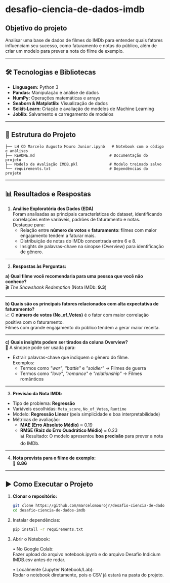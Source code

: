 # desafio-ciencia-de-dados-imdb

## Objetivo do projeto
Analisar uma base de dados de filmes do IMDb para entender quais fatores influenciam seu sucesso, como faturamento e notas do público, além de criar um modelo para prever a nota do filme de exemplo.

---

## 🛠️ Tecnologias e Bibliotecas

- **Linguagem:** Python 3  
- **Pandas:** Manipulação e análise de dados  
- **NumPy:** Operações matemáticas e arrays  
- **Seaborn & Matplotlib:** Visualização de dados  
- **Scikit-Learn:** Criação e avaliação de modelos de Machine Learning  
- **Joblib:** Salvamento e carregamento de modelos

---

## 📂 Estrutura do Projeto

```text
├── LH CD Marcelo Augusto Mouro Junior.ipynb   # Notebook com o código e análises
├── README.md                                 # Documentação do projeto
├── Modelo de Avaliação IMDB.pkl              # Modelo treinado salvo
└── requirements.txt                          # Dependências do projeto
```
---

## 📊 Resultados e Respostas

1. **Análise Exploratória dos Dados (EDA)**  
   Foram analisadas as principais características do dataset, identificando correlações entre variáveis, padrões de faturamento e notas.  
   Destaque para:
   - Relação entre **número de votos** e **faturamento**: filmes com maior engajamento tendem a faturar mais.
   - Distribuição de notas do IMDb concentrada entre 6 e 8.
   - Insights de palavras-chave na sinopse (Overview) para identificação de gênero.

---

2. **Respostas às Perguntas:**

**a) Qual filme você recomendaria para uma pessoa que você não conhece?**  
🎬 *The Shawshank Redemption* (Nota IMDb: **9.3**)

---

**b) Quais são os principais fatores relacionados com alta expectativa de faturamento?**  
📈 O **número de votos (No_of_Votes)** é o fator com maior correlação positiva com o faturamento.  
Filmes com grande engajamento do público tendem a gerar maior receita.

---

**c) Quais insights podem ser tirados da coluna Overview?**  
📖 A sinopse pode ser usada para:
- Extrair palavras-chave que indiquem o gênero do filme.  
  Exemplos:
  - Termos como *"war"*, *"battle"* e *"soldier"* → Filmes de guerra  
  - Termos como *"love"*, *"romance"* e *"relationship"* → Filmes românticos  

---

3. **Previsão da Nota IMDb**  
- Tipo de problema: **Regressão**  
- Variáveis escolhidas: `Meta_score`, `No_of_Votes`, `Runtime`  
- Modelo: **Regressão Linear** (pela simplicidade e boa interpretabilidade)  
- Métricas de avaliação:
  - **MAE (Erro Absoluto Médio)** ≈ 0.19  
  - **RMSE (Raiz do Erro Quadrático Médio)** ≈ 0.23  
📊 Resultado: O modelo apresentou **boa precisão** para prever a nota do IMDb.

---

4. **Nota prevista para o filme de exemplo:**  
🎯 **8.86**

---

## ▶️ Como Executar o Projeto

1. **Clonar o repositório:**
   ```bash
   git clone https://github.com/marcelomourojr/desafio-ciencia-de-dados-imdb.git
   cd desafio-ciencia-de-dados-imdb

2.	Instalar dependências:
   	```bash
	pip install -r requirements.txt

3.	Abrir o Notebook:

	•	No Google Colab: <br> 
Fazer upload do arquivo notebook.ipynb e do arquivo Desafio Indicium IMDB.csv antes de rodar.<br>

	•	Localmente (Jupyter Notebook/Lab):<br> 
Rodar o notebook diretamente, pois o CSV já estará na pasta do projeto.
